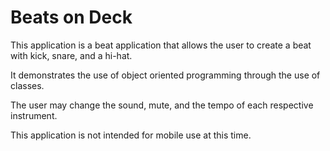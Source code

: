 # Beats on Deck

This application is a beat application that allows the user to create a beat with kick, snare, and a hi-hat.

It demonstrates the use of object oriented programming through the use of classes.

The user may change the sound, mute, and the tempo of each respective instrument.

This application is not intended for mobile use at this time.
